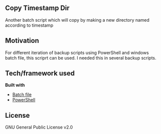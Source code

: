 ## Copy Timestamp Dir
Another batch script which will copy by making a new directory named according to timestamp

## Motivation
For different iteration of backup scripts using PowerShell and windows batch file, this scriprt can be used. I needed this 
in several backup scripts.

## Tech/framework used
<b>Built with</b>
- [Batch file](https://en.wikipedia.org/wiki/Batch_file)
- [PowerShell](https://microsoft.com/powershell)

## License
GNU General Public License v2.0
